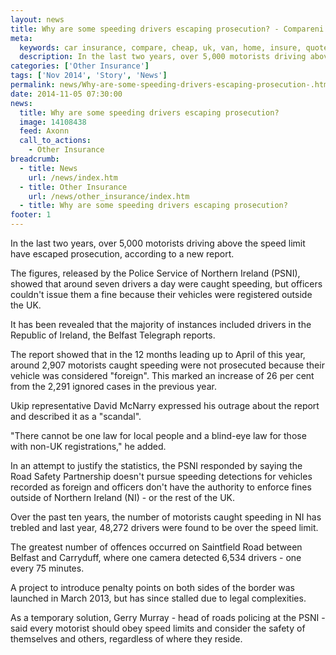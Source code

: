 ```yaml
---
layout: news
title: Why are some speeding drivers escaping prosecution? - Compareni.com
meta:
  keywords: car insurance, compare, cheap, uk, van, home, insure, quotes, online, comparison, bike, loans, life
  description: In the last two years, over 5,000 motorists driving above the speed limit have escaped prosecution, according to a new report
categories: ['Other Insurance']
tags: ['Nov 2014', 'Story', 'News']
permalink: news/Why-are-some-speeding-drivers-escaping-prosecution-.htm
date: 2014-11-05 07:30:00
news:
  title: Why are some speeding drivers escaping prosecution?
  image: 14108438
  feed: Axonn
  call_to_actions:
    - Other Insurance
breadcrumb:
  - title: News
    url: /news/index.htm
  - title: Other Insurance
    url: /news/other_insurance/index.htm
  - title: Why are some speeding drivers escaping prosecution?
footer: 1
---
```


In the last two years, over 5,000 motorists driving above the speed limit have escaped prosecution, according to a new report.

The figures, released by the Police Service of Northern Ireland (PSNI), showed that around seven drivers a day were caught speeding, but officers couldn&#39;t issue them a fine because their vehicles were registered outside the UK.

It has been revealed that the majority of instances included drivers in the Republic of Ireland, the Belfast Telegraph reports.

The report showed that in the 12 months leading up to April of this year, around 2,907 motorists caught speeding were not prosecuted because their vehicle was considered &quot;foreign&quot;. This marked an increase of 26 per cent from the 2,291 ignored cases in the previous year.

Ukip representative David McNarry expressed his outrage about the report and described it as a &quot;scandal&quot;.

&quot;There cannot be one law for local people and a blind-eye law for those with non-UK registrations,&quot; he added.

In an attempt to justify the statistics, the PSNI responded by saying the Road Safety Partnership doesn&#39;t pursue speeding detections for vehicles recorded as foreign and officers don&#39;t have the authority to enforce fines outside of Northern Ireland (NI) - or the rest of the UK.

Over the past ten years, the number of motorists caught speeding in NI has trebled and last year, 48,272 drivers were found to be over the speed limit.

The greatest number of offences occurred on Saintfield Road between Belfast and Carryduff, where one camera detected 6,534 drivers - one every 75 minutes.

A project to introduce penalty points on both sides of the border was launched in March 2013, but has since stalled due to legal complexities.

As a temporary solution, Gerry Murray - head of roads policing at the PSNI - said every motorist should obey speed limits and consider the safety of themselves and others, regardless of where they reside.
